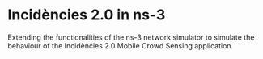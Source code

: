 # Incidències 2.0 in ns-3
Extending the functionalities of the ns-3 network simulator to simulate the behaviour of the Incidències 2.0 Mobile Crowd Sensing application.
